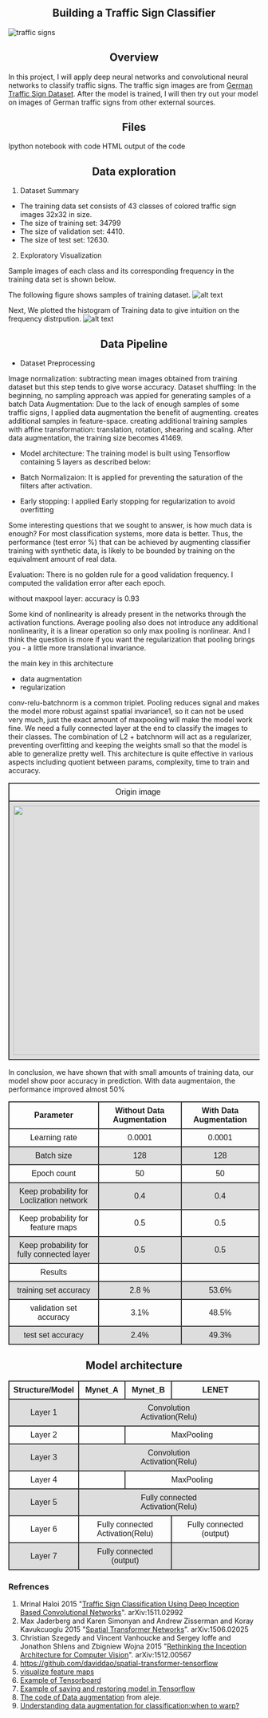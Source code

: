 ## Building a Traffic Sign Classifier

![traffic signs](img/traffic_signs.png)

Overview
---
In this project, I will apply deep neural networks and convolutional neural networks to classify traffic signs. The traffic sign images are from [German Traffic Sign Dataset](http://benchmark.ini.rub.de/?section=gtsrb&subsection=dataset). After the model is trained, I will then try out your model on images of German traffic signs from other external sources.

Files
---
Ipython notebook with code
HTML output of the code

Data exploration
---
1. Dataset Summary

  * The training data set consists of 43 classes of colored traffic sign images 32x32 in size.
  * The size of training set: 34799 
  * The size of validation set: 4410.
  * The size of test set: 12630.

2. Exploratory Visualization

Sample images of each class and its corresponding frequency in the training data set is shown below. 

[//]: # (Image References)

[image1]: ./img/dataset_samples.png "Dataset Samples Visualization"
[image2]: ./img/dataset_hist.png "Training Dataset Histogram"
[image9]: ./img/distribution_of_class_frequency.png "Training Dataset probability distribution"
[image3]: ./img/confusion_matrix.png "Confustion matrix of validation dataset"
[image4]: ./img/test_samples.png "Test Samples"
[image5]: ./img/test_samples_reuslts.png "Test Samples Results "
[image6]: ./img/inception_layer_featuremaps.png "Featuremaps visualization of Inception layer 1"
[image7]: ./img/inception_block.png "Inception Block"
[image8]: ./img/Network_model.png "Network Model"

The following figure shows samples of training dataset.
![alt text][image1]

Next, We plotted the histogram of Training data to give intuition on the frequency distrpution.
![alt text][image2]

Data Pipeline
---

* Dataset Preprocessing

Image normalization: subtracting mean images obtained from training dataset but this step tends to give worse accuracy. 
Dataset shuffling: In the beginning, no sampling approach was appied for generating samples of a batch 
Data Augmentation: Due to the lack of enough samples of some traffic signs, I applied data augmentation the benefit of augmenting. creates additional samples in feature-space. creating additional training samples with affine transformation: translation, rotation, shearing and scaling. After data augmentation, the training size becomes 41469.

* Model architecture: The training model is built using Tensorflow containing 5 layers as described below:

* Batch Normalizaion: It is applied for preventing the saturation of the filters after activation.

* Early stopping: I applied Early stopping for regularization to avoid overfitting

Some interesting questions that we sought to answer, is how much data is enough? For most classification systems, more data is better. Thus, the performance (test error %) that can be achieved by augmenting classifier training with synthetic data, is likely to be bounded by training on the equivalment amount of real data.

Evaluation: There is no golden rule for a good validation frequency. I computed the validation error after each epoch.

without maxpool layer: accuracy is 0.93

Some kind of nonlinearity is already present in the networks through the activation functions. Average pooling also does not introduce any additional nonlinearity, it is a linear operation so only max pooling is nonlinear. And I think the question is more if you want the regularization that pooling brings you - a little more translational invariance.


the main key in this architecture

* data augmentation
* regularization

conv-relu-batchnorm is a common triplet.
Pooling reduces signal and makes the model more robust against spatial invariance1, so it can not be used very much, just the exact amount of maxpooling will make the model work fine.
We need a fully connected layer at the end to classify the images to their classes. The combination of L2 + batchnorm will act as a regularizer, preventing overfitting and keeping the weights small so that the model is able to generalize pretty well.
This architecture is quite effective in various aspects including quotient between params, complexity, time to train and accuracy.



<table>
	<tr>
		<td>Origin image</td>
		<td>Affine Transformed images</td>
	</tr> 
	<tr>
		<td><img src='./img/sample_traffic_sign.jpg' style='width: 500px;'></td>
		<td><img src='./img/dataAugment.png' style='width: 500px;'></td>
	</tr>
</table>

In conclusion, we have shown that with small amounts of training data, our model show poor accuracy in prediction. With data augmentaion, the performance improved almost 50%

| Parameter         						| Without Data Augmentation	| With Data Augmentation |
|:-----------------------------------------:|:-------------------------:|:----------------------:| 
| Learning rate        						| 0.0001   					| 	0.0001				 |
| Batch size        						| 128   					| 	128					 |
| Epoch count        						| 50   						| 	50					 |
| Keep probability for Loclization network  | 0.4   					| 	0.4					 |
| Keep probability for feature maps        	| 0.5   					| 	0.5					|
| Keep probability for fully connected layer| 0.5  						| 	0.5					|
| Results        							|    						| 						|
| training set accuracy        				| 2.8 %						| 53.6%					|	
| validation set accuracy        			| 3.1%						| 48.5%					|
| test set accuracy        					| 2.4%						| 49.3%					|

<style>
table {
    font-family: arial, sans-serif;
    border-collapse: collapse;
    width: 100%;
}

td, th {
    border: 2px solid #333333;
    text-align: center;
    padding: 8px;

}

h2{
	text-align: center;
}

tr:nth-child(even) {
    background-color: #dddddd;
}
</style>
<h2>Model architecture</h2>

<table>
  <tr>
    <th>Structure/Model</th>
    <th>Mynet_A</th>
    <th>Mynet_B</th>
    <th>LENET</th>
  </tr>
  <tr>
    <td>Layer 1</td>
    <td colspan=3>Convolution<br>Activation(Relu)</td>
  </tr>
  <tr>
    <td>Layer 2</td>
    <td></td>
    <td colspan=2>MaxPooling</td>
  </tr>
  <tr>
    <td>Layer 3</td>
    <td colspan=3>Convolution<br>Activation(Relu)</td>
  </tr>
  <tr>
    <td>Layer 4</td>
    <td></td>
    <td colspan=2>MaxPooling</td>
  </tr>
  <tr>
    <td>Layer 5</td>
    <td colspan=3>Fully connected<br>Activation(Relu)</td>
  </tr>
  <tr>
    <td>Layer 6</td>
    <td colspan=2>Fully connected<br>Activation(Relu)</td>
    <td>Fully connected (output)</td>
  </tr>
  <tr>
    <td>Layer 7</td>
    <td colspan=2>Fully connected (output)</td>
    <td></td>
  </tr>
</table>

### Refrences

1. Mrinal Haloi 2015 "[Traffic Sign Classification Using Deep Inception Based Convolutional Networks](https://arxiv.org/abs/1511.02992)". arXiv:1511.02992
2. Max Jaderberg and Karen Simonyan and Andrew Zisserman and Koray Kavukcuoglu 2015 "[Spatial Transformer Networks](https://arxiv.org/abs/1506.02025)". arXiv:1506.02025
3. Christian Szegedy and Vincent Vanhoucke and Sergey Ioffe and Jonathon Shlens and Zbigniew Wojna 2015 "[Rethinking the Inception Architecture for Computer Vision](https://arxiv.org/abs/1512.00567)". arXiv:1512.00567
4. https://github.com/daviddao/spatial-transformer-tensorflow
5. [visualize feature maps](http://cs231n.stanford.edu/slides/2017/cs231n_2017_lecture12.pdf)
6. [Example of Tensorboard](https://github.com/aymericdamien/TensorFlow-Examples/blob/master/examples/4_Utils/tensorboard_basic.py)
7. [Example of saving and restoring model in Tensorflow](https://github.com/aymericdamien/TensorFlow-Examples/blob/master/examples/4_Utils/save_restore_model.py)
8. [The code of Data augmentation](https://github.com/aleju/imgaug) from aleje.
9. [Understanding data augmentation for classification:when to warp?](https://arxiv.org/pdf/1609.08764.pdf)